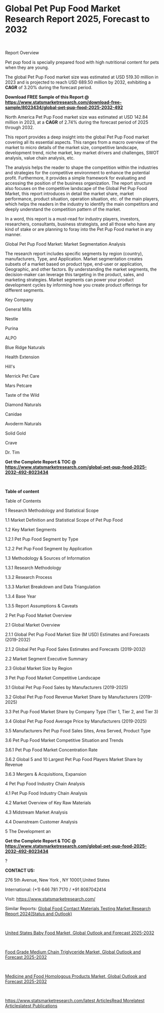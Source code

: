 <h1>Global Pet Pup Food Market Research Report 2025, Forecast to 2032</h1><br/><p>Report Overview</p>
 
 
 
 <p>Pet pup food is specially prepared food with high nutritional content for pets when they are young.</p>
 
 
 
 <p>The global Pet Pup Food market size was estimated at USD 519.30 million in 2023 and is projected to reach USD 689.50 million by 2032, exhibiting a <strong>CAGR</strong> of 3.20% during the forecast period.</p>
 
 
 
 <p><strong>Download FREE Sample of this Report @ <a href="https://www.statsmarketresearch.com/download-free-sample/8023434/global-pet-pup-food-2025-2032-492">https://www.statsmarketresearch.com/download-free-sample/8023434/global-pet-pup-food-2025-2032-492</a></strong></p>
 
 
 
 <p>North America Pet Pup Food market size was estimated at USD 142.84 million in 2023, at a <strong>CAGR</strong> of 2.74% during the forecast period of 2025 through 2032.</p>
 
 
 
 <p>This report provides a deep insight into the global Pet Pup Food market covering all its essential aspects. This ranges from a macro overview of the market to micro details of the market size, competitive landscape, development trend, niche market, key market drivers and challenges, SWOT analysis, value chain analysis, etc.</p>
 
 
 
 <p>The analysis helps the reader to shape the competition within the industries and strategies for the competitive environment to enhance the potential profit. Furthermore, it provides a simple framework for evaluating and accessing the position of the business organization. The report structure also focuses on the competitive landscape of the Global Pet Pup Food Market, this report introduces in detail the market share, market performance, product situation, operation situation, etc. of the main players, which helps the readers in the industry to identify the main competitors and deeply understand the competition pattern of the market.</p>
 
 
 
 <p>In a word, this report is a must-read for industry players, investors, researchers, consultants, business strategists, and all those who have any kind of stake or are planning to foray into the Pet Pup Food market in any manner.</p>
 
 
 
 <p>Global Pet Pup Food Market: Market Segmentation Analysis</p>
 
 
 
 <p>The research report includes specific segments by region (country), manufacturers, Type, and Application. Market segmentation creates subsets of a market based on product type, end-user or application, Geographic, and other factors. By understanding the market segments, the decision-maker can leverage this targeting in the product, sales, and marketing strategies. Market segments can power your product development cycles by informing how you create product offerings for different segments.</p>
 
 
 
 <p>Key Company</p>
 
 
 
 <p>General Mills</p>
 
 
 
 <p>Nestle</p>
 
 
 
 <p>Purina</p>
 
 
 
 <p>ALPO</p>
 
 
 
 <p>Blue Ridge Naturals</p>
 
 
 
 <p>Health Extension</p>
 
 
 
 <p>Hill&#39;s</p>
 
 
 
 <p>Merrick Pet Care</p>
 
 
 
 <p>Mars Petcare</p>
 
 
 
 <p>Taste of the Wild</p>
 
 
 
 <p>Diamond Naturals</p>
 
 
 
 <p>Canidae</p>
 
 
 
 <p>Avoderm Naturals</p>
 
 
 
 <p>Solid Gold</p>
 
 
 
 <p>Crave</p>
 
 
 
 <p>Dr. Tim</p>
 
 
 
 <div><b>Get the Complete Report & TOC @ <a href="https://www.statsmarketresearch.com/global-pet-pup-food-2025-2032-492-8023434">https://www.statsmarketresearch.com/global-pet-pup-food-2025-2032-492-8023434</a></b></div>
 
 
 
 <p><br />
 
 <b>Table of content</b></p>
 
 
 
 <p>Table of Contents<br />
 
 1 Research Methodology and Statistical Scope<br />
 
 1.1 Market Definition and Statistical Scope of Pet Pup Food<br />
 
 1.2 Key Market Segments<br />
 
 1.2.1 Pet Pup Food Segment by Type<br />
 
 1.2.2 Pet Pup Food Segment by Application<br />
 
 1.3 Methodology & Sources of Information<br />
 
 1.3.1 Research Methodology<br />
 
 1.3.2 Research Process<br />
 
 1.3.3 Market Breakdown and Data Triangulation<br />
 
 1.3.4 Base Year<br />
 
 1.3.5 Report Assumptions & Caveats<br />
 
 2 Pet Pup Food Market Overview<br />
 
 2.1 Global Market Overview<br />
 
 2.1.1 Global Pet Pup Food Market Size (M USD) Estimates and Forecasts (2019-2032)<br />
 
 2.1.2 Global Pet Pup Food Sales Estimates and Forecasts (2019-2032)<br />
 
 2.2 Market Segment Executive Summary<br />
 
 2.3 Global Market Size by Region<br />
 
 3 Pet Pup Food Market Competitive Landscape<br />
 
 3.1 Global Pet Pup Food Sales by Manufacturers (2019-2025)<br />
 
 3.2 Global Pet Pup Food Revenue Market Share by Manufacturers (2019-2025)<br />
 
 3.3 Pet Pup Food Market Share by Company Type (Tier 1, Tier 2, and Tier 3)<br />
 
 3.4 Global Pet Pup Food Average Price by Manufacturers (2019-2025)<br />
 
 3.5 Manufacturers Pet Pup Food Sales Sites, Area Served, Product Type<br />
 
 3.6 Pet Pup Food Market Competitive Situation and Trends<br />
 
 3.6.1 Pet Pup Food Market Concentration Rate<br />
 
 3.6.2 Global 5 and 10 Largest Pet Pup Food Players Market Share by Revenue<br />
 
 3.6.3 Mergers & Acquisitions, Expansion<br />
 
 4 Pet Pup Food Industry Chain Analysis<br />
 
 4.1 Pet Pup Food Industry Chain Analysis<br />
 
 4.2 Market Overview of Key Raw Materials<br />
 
 4.3 Midstream Market Analysis<br />
 
 4.4 Downstream Customer Analysis<br />
 
 5 The Development an</p>
 
 
 
 <div><b>Get the Complete Report & TOC @ <a href="https://www.statsmarketresearch.com/global-pet-pup-food-2025-2032-492-8023434">https://www.statsmarketresearch.com/global-pet-pup-food-2025-2032-492-8023434</a></b></div>
 
 
 
 <p>? </p>
 
 
 
 <p><b>CONTACT US:</b><br />
 
 276 5th Avenue, New York , NY 10001,United States<br />
 
 International: (+1) 646 781 7170 / +91 8087042414<br />
 
 Visit: <a href="https://www.statsmarketresearch.com/">https://www.statsmarketresearch.com/</a><br />
 
 Similar Reports: <a href="https://www.statsmarketresearch.com/global-pet-pup-food-2025-2032-492-8023434">Global Food Contact Materials Testing Market Research Report 2024(Status and Outlook)</a><br />
 
 <br />
 
 <a href="https://www.statsmarketresearch.com/global-pet-pup-food-2025-2032-492-8023434">United States Baby Food Market, Global Outlook and Forecast 2025-2032</a><br />
 
 <br />
 
 <a href="https://www.statsmarketresearch.com/global-pet-pup-food-2025-2032-492-8023434">Food Grade Medium Chain Triglyceride Market, Global Outlook and Forecast 2025-2032 </a><br />
 
 <br />
 
 <a href="https://www.statsmarketresearch.com/global-pet-pup-food-2025-2032-492-8023434">Medicine and Food Homologous Products Market, Global Outlook and Forecast 2025-2032 </a><br />
 
 <br />
 
 <a href="https://gyeongbokgung.com">https://www.statsmarketresearch.com/</a><a href="https://hallyeomaritime.com">latest Articles</a><a href="https://jingwansa.com">Read More</a><a href="https://nguoiviet.jp/">latest Articles</a><a href="https://www.intelmarketresearch.com/">latest Publications</a></p>